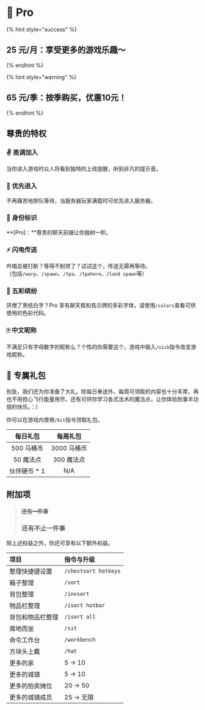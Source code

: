 # 💎 Pro

{% hint style="success" %}
## 25 元/月：享受更多的游戏乐趣～
{% endhint %}

{% hint style="warning" %}
## 65 元/季：按季购买，优惠10元！
{% endhint %}

## 尊贵的特权

### ✌️ **高调加入**

当你进入游戏时众人将看到独特的上线提醒，听到非凡的提示音。

### 💃 **优先进入**

不再痛苦地排队等待，当服务器玩家满载时可优先进入服务器。

### 💎 **身份标识**

**\[Pro\]：**尊贵的聊天前缀让你独树一帜。

### ⚡ **闪电传送**

吟唱总被打断？等得不耐烦了？试试这个，传送无需再等待。  
（包括`/warp`、`/spawn`、`/tpa`、`/tpahere`、`/land spawn`等）

### 🌈 **五彩缤纷**

厌倦了黑纸白字？Pro 享有聊天框和告示牌的多彩字体，请使用`/colors`查看可供使用的色彩代码。

### 🀄 **中文昵称**

不满足只有字母数字的昵称么？个性的你需要这个，游戏中输入`/nick`指令改变游戏昵称。

## 🎁 专属礼包

别急，我们还为你准备了大礼。除每日奉送外，每周可领取的内容也十分丰厚，再也不用担心飞行能量用尽，还有可供你学习各式法术的魔法点，让你体验到事半功倍的快乐。：\)

你可以在游戏内使用`/kit`指令领取礼包。

| 每日礼包 | 每周礼包 |
| :---: | :---: |
| 500 马桶币 | 3000 马桶币 |
| 50 魔法点 | 300 魔法点 |
| 伙伴硬币 \* 1 | N/A |

## 附加项

> #### ~~还有一件事~~
>
> ### **还有不止一件事**

除上述权益之外，你还可享有以下额外权益。

| 项目 | 指令与升级 |
| :--- | :--- |
| 整理快捷键设置 | `/chestsort hotkeys` |
| 箱子整理 | `/sort` |
| 背包整理 | `/invsort` |
| 物品栏整理 | `/isort hotbar` |
| 背包和物品栏整理 | `/isort all` |
| 席地而坐 | `/sit` |
| 命令工作台 | `/workbench` |
| 方块头上戴 | `/hat` |
| 更多的家 | 5 → 10 |
| 更多的城镇 | 5 → 10 |
| 更多的拍卖摊位 | 20 → 50 |
| 更多的城镇成员 | 25 → 无限 |



